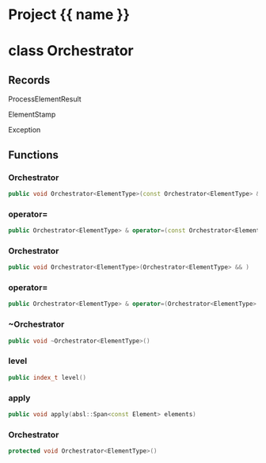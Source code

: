 <script setup>
import {useRoute} from 'vitepress'
const {path} = useRoute()
const tokens = path.split('/')
const words = tokens[2].split('-');
for (let i = 0; i < words.length; i++) {
    words[i] = words[i].charAt(0).toUpperCase() + words[i].slice(1);
    words[i] = words[i].replace('geode', 'Geode')
}
const name = words.join('-');
</script>
# Project {{ name }}

# class Orchestrator


## Records

ProcessElementResult

ElementStamp

Exception



## Functions

### Orchestrator

```cpp
public void Orchestrator<ElementType>(const Orchestrator<ElementType> & )
```


### operator=

```cpp
public Orchestrator<ElementType> & operator=(const Orchestrator<ElementType> & )
```


### Orchestrator

```cpp
public void Orchestrator<ElementType>(Orchestrator<ElementType> && )
```


### operator=

```cpp
public Orchestrator<ElementType> & operator=(Orchestrator<ElementType> && )
```


### ~Orchestrator

```cpp
public void ~Orchestrator<ElementType>()
```


### level

```cpp
public index_t level()
```


### apply

```cpp
public void apply(absl::Span<const Element> elements)
```


### Orchestrator

```cpp
protected void Orchestrator<ElementType>()
```




